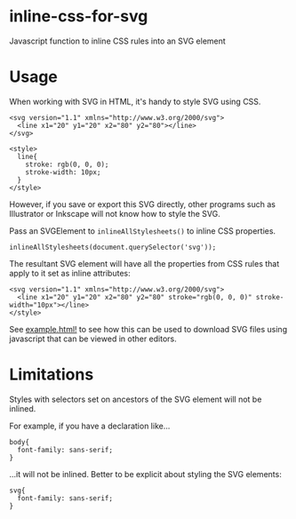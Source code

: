 # inline-css-for-svg
Javascript function to inline CSS rules into an SVG element

# Usage
When working with SVG in HTML, it's handy to style SVG using CSS.

```
<svg version="1.1" xmlns="http://www.w3.org/2000/svg">
  <line x1="20" y1="20" x2="80" y2="80"></line>
</svg>

<style>
  line{
    stroke: rgb(0, 0, 0);
    stroke-width: 10px;
  }
</style>
```

However, if you save or export this SVG directly, other programs such as Illustrator or Inkscape will not know how to style the SVG.

Pass an SVGElement to `inlineAllStylesheets()` to inline CSS properties.

```
inlineAllStylesheets(document.querySelector('svg'));
```

The resultant SVG element will have all the properties from CSS rules that apply to it set as inline attributes:

```
<svg version="1.1" xmlns="http://www.w3.org/2000/svg">
  <line x1="20" y1="20" x2="80" y2="80" stroke="rgb(0, 0, 0)" stroke-width="10px"></line>
</style>
```

See [example.html!](example.html) to see how this can be used to download SVG files using javascript that can be viewed in other editors.

# Limitations
Styles with selectors set on ancestors of the SVG element will not be inlined.

For example, if you have a declaration like...

```
body{
  font-family: sans-serif;
}
```

...it will not be inlined. Better to be explicit about styling the SVG elements:

```
svg{
  font-family: sans-serif;
}
```
